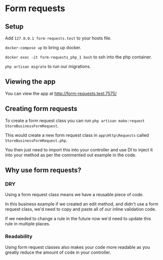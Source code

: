 # Form requests

## Setup

Add `127.0.0.1 form-requests.test` to your hosts file.

`docker-compose up` to bring up docker.

`docker exec -it form-requests_php_1 bash` to ssh into the php container.

`php artisan migrate` to run our migrations.

## Viewing the app

You can view the app at http://form-requests.test:7575/

## Creating form requests

To create a form request class you can run `php artisan make:request StoreBusinessFormRequest`.

This would create a new form request class in `app\Http\Requests` called `StoreBusinessFormRequest.php`.

You then just need to import this into your controller and use DI to inject it into your method as per the commented out example in the code.

## Why use form requests?

### DRY

Using a form request class means we have a reusable piece of code.

In this business example if we created an edit method, and didn't use a form request class, we'd need to copy and paste all of our inline validation code.

If we needed to change a rule in the future now we'd need to update this rule in multiple places.

### Readability

Using form request classes also makes your code more readable as you greatly reduce the amount of code in your controller.
